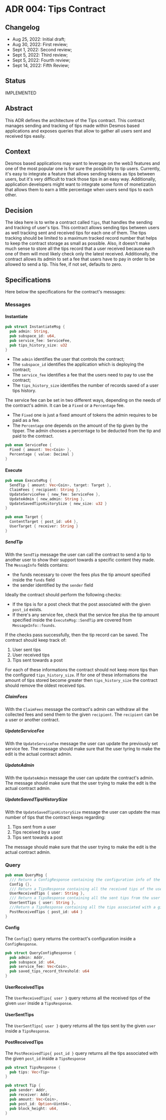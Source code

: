 # ADR 004: Tips Contract

## Changelog

- Aug 25, 2022: Initial draft;
- Aug 30, 2022: First review;
- Sept 1, 2022: Second review;
- Sept 5, 2022: Third review;
- Sept 5, 2022: Fourth review;
- Sept 14, 2022: Fifth Review;

## Status
IMPLEMENTED

## Abstract
This ADR defines the architecture of the Tips contract. This contract manages sending and tracking of tips made within
Desmos based applications and exposes queries that allow to gather all users sent and received tips easily.

## Context
Desmos based applications may want to leverage on the web3 features and one of the most popular one is for sure the possibility to tip users. 
Currently, it's easy to integrate a feature that allows sending tokens as tips between users, but it's very difficult to track those tips in an easy way.
Additionally, application developers might want to integrate some form of monetization that allows them to earn a little percentage when users send tips to each other.

## Decision
The idea here is to write a contract called `Tips`, that handles the sending and tracking of user's tips.
This contract allows sending tips between users as well tracking sent and received tips for each one of them.
The tips tracking should be limited to a maximum tracked record number that helps to keep the contract storage as small
as possible. Also, it doesn't make much sense to store all the tips record that a user received because each one of them will
most likely check only the latest received.
Additionally, the contract allows its admin to set a fee that users have to pay in order to be allowed to send a tip. This fee, if not set, defaults to zero.

## Specifications
Here below the specifications for the contract's messages:

### Messages

#### Instantiate
```rust
pub struct InstantiateMsg {
  pub admin: String,
  pub subspace_id: u64,
  pub service_fee: ServiceFee,
  pub tips_history_size: u32
}
```

* The `admin` identifies the user that controls the contract;
* The `subspace_id` identifies the application which is deploying the contract;
* The `service_fee` identifies a fee that the users need to pay to use the contract;
* The `tips_history_size` identifies the number of records saved of a user tips history.

The service fee can be set in two different ways, depending on the needs of the contract's admin.
It can be a `Fixed` or a `Percentage` fee.
* The `Fixed` one is just a fixed amount of tokens the admin requires to be paid as a fee.
* The `Percentage` one depends on the amount of the tip given by the tipper. The admin chooses a percentage to be deducted from the
tip and paid to the contract.

```rust
pub enum ServiceFee {
  Fixed { amount: Vec<Coin> },
  Percentage { value: Decimal }
}
```

#### Execute
```rust
pub enum ExecuteMsg {
  SendTip { amount: Vec<Coin>, target: Target },
  ClaimFees { recipient: String },
  UpdateServiceFee { new_fee: ServiceFee },
  UpdateAdmin { new_admin: String },
  UpdateSavedTipsHistorySize { new_size: u32 }
}
```

```rust
pub enum Target {
  ContentTarget { post_id: u64 },
  UserTarget { receiver: String }
}
```

##### SendTip
With the `SendTip` message the user can call the contract to send a tip to another user to show their support towards a specific content they made.
The `MessagInfo` fields contains:
* the funds necessary to cover the fees plus the tip amount specified inside the `funds` field
* the sender identified by the `sender` field

Ideally the contract should perform the following checks:
* If the tips is for a post check that the post associated with the given `post_id` exists.
* If there's any service fee, check that the service fee plus the tip amount specified inside the `ExecuteMsg::SendTip` are covered from `MessageInfo::founds`.

If the checks pass successfully, then the tip record can be saved.
The contract should keep track of:
1. User sent tips
2. User received tips
3. Tips sent towards a post  
 
For each of these informations the contract should not keep more tips than the configured `tips_history_size`.
If for one of these informations the amount of tips stored become greater then `tips_history_size` the contract should remove the oldest received tips.

##### ClaimFees
With the `ClaimFees` message the contract's admin can withdraw all the collected fees and send them to the given `recipient`.
The `recipient` can be a user or another contract.

##### UpdateServiceFee
With the `UpdateServiceFee` message the user can update the previously set service fee.
The message should make sure that the user tyring to make the edit is the actual contract admin.

##### UpdateAdmin
With the `UpdateAdmin` message the user can update the contract's admin.
The message should make sure that the user trying to make the edit is the actual contract admin.

##### UpdateSavedTipsHistorySize
With the `UpdateSavedTipsHistorySize` message the user can update the max number of tips that the contract keeps regarding:
1. Tips sent from a user
2. Tips received by a user
3. Tips sent towards a post

The message should make sure that the user trying to make the edit is the actual contract admin.

### Query
```rust
pub enum QueryMsg {
  /// Return a ConfigResponse containing the configuration info of the contract
  Config {},
  /// Return a TipsResponse containing all the received tips of the user
  UserReceivedTips { user: String },
  /// Return a TipsResponse containing all the sent tips from the user
  UserSentTips { user: String },
  ///Return a TipsResponse containing all the tips associated with a given post
  PostReceivedTips { post_id: u64 }
}
```

#### Config
The `Config{}` query returns the contract's configuration inside a `ConfigResponse`.
```rust
pub struct QueryConfigResponse {
  pub admin: Addr,
  pub subspace_id: u64,
  pub service_fee: Vec<Coin>,
  pub saved_tips_record_threshold: u64
}
```

#### UserReceivedTips
The `UserReceivedTips{ user }` query returns all the received tips of the given `user` inside a `TipsResponse`.


#### UserSentTips
The `UserSentTips{ user }` query returns all the tips sent by the given `user` inside a `TipsResponse`.


#### PostReceivedTips
The `PostReceivedTips{ post_id }` query returns all the tips associated with the given `post_id` inside a `TipsResponse`

```rust
pub struct TipsResponse {
  pub tips: Vec<Tip>
}
```

```rust
pub struct Tip {
  pub sender: Addr,
  pub receiver: Addr,
  pub amount: Vec<Coin>,
  pub post_id: Option<Uint64>,
  pub block_height: u64,
}
```
